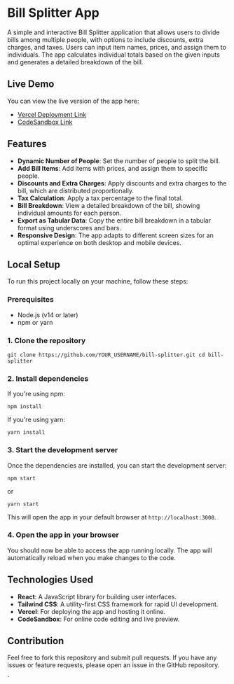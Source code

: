# Bill Splitter App

A simple and interactive Bill Splitter application that allows users to divide bills among multiple people, with options to include discounts, extra charges, and taxes. Users can input item names, prices, and assign them to individuals. The app calculates individual totals based on the given inputs and generates a detailed breakdown of the bill.

## Live Demo

You can view the live version of the app here:

- [Vercel Deployment Link](https://bill-splitter-sg.vercel.app/)
- [CodeSandbox Link](https://codesandbox.io/p/github/sakshgupta/BillSplitter/main)

## Features

- **Dynamic Number of People**: Set the number of people to split the bill.
- **Add Bill Items**: Add items with prices, and assign them to specific people.
- **Discounts and Extra Charges**: Apply discounts and extra charges to the bill, which are distributed proportionally.
- **Tax Calculation**: Apply a tax percentage to the final total.
- **Bill Breakdown**: View a detailed breakdown of the bill, showing individual amounts for each person.
- **Export as Tabular Data**: Copy the entire bill breakdown in a tabular format using underscores and bars.
- **Responsive Design**: The app adapts to different screen sizes for an optimal experience on both desktop and mobile devices.

## Local Setup

To run this project locally on your machine, follow these steps:

### Prerequisites

- Node.js (v14 or later)
- npm or yarn

### 1. Clone the repository

`git clone https://github.com/YOUR_USERNAME/bill-splitter.git
cd bill-splitter`

### 2. Install dependencies

If you're using npm:

`npm install`

If you're using yarn:

`yarn install`

### 3. Start the development server

Once the dependencies are installed, you can start the development server:

`npm start`

or

`yarn start`

This will open the app in your default browser at `http://localhost:3000`.

### 4. Open the app in your browser

You should now be able to access the app running locally. The app will automatically reload when you make changes to the code.

## Technologies Used

- **React**: A JavaScript library for building user interfaces.
- **Tailwind CSS**: A utility-first CSS framework for rapid UI development.
- **Vercel**: For deploying the app and hosting it online.
- **CodeSandbox**: For online code editing and live preview.

## Contribution

Feel free to fork this repository and submit pull requests. If you have any issues or feature requests, please open an issue in the GitHub repository.

`
